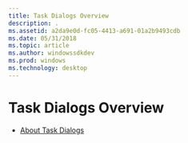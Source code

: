 ```yaml
---
title: Task Dialogs Overview
description: .
ms.assetid: a2da9e0d-fc05-4413-a691-01a2b9493cdb
ms.date: 05/31/2018
ms.topic: article
ms.author: windowssdkdev
ms.prod: windows
ms.technology: desktop
---
```


# Task Dialogs Overview

-   [About Task Dialogs](task-dialogs-overview.md)

 

 




